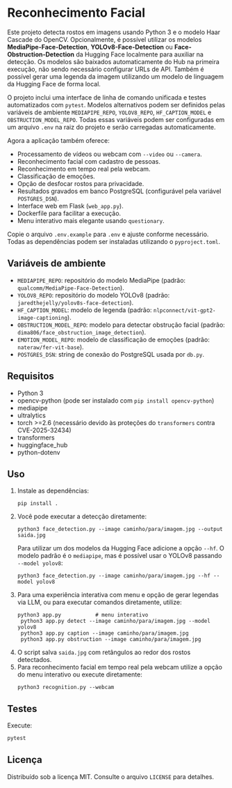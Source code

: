 # Reconhecimento Facial

Este projeto detecta rostos em imagens usando Python 3 e o modelo Haar Cascade do OpenCV.
Opcionalmente, é possível utilizar os modelos **MediaPipe-Face-Detection**, **YOLOv8-Face-Detection** ou **Face-Obstruction-Detection** da Hugging Face localmente para auxiliar na detecção.
Os modelos são baixados automaticamente do Hub na primeira execução, não sendo necessário configurar URLs de API.
Também é possível gerar uma legenda da imagem utilizando um modelo de linguagem da Hugging Face de forma local.

O projeto inclui uma interface de linha de comando unificada e testes automatizados com `pytest`. Modelos alternativos podem ser definidos pelas variáveis de ambiente `MEDIAPIPE_REPO`, `YOLOV8_REPO`, `HF_CAPTION_MODEL` e `OBSTRUCTION_MODEL_REPO`.
Todas essas variáveis podem ser configuradas em um arquivo `.env` na raiz do projeto e serão carregadas automaticamente.

Agora a aplicação também oferece:

- Processamento de vídeos ou webcam com `--video` ou `--camera`.
- Reconhecimento facial com cadastro de pessoas.
- Reconhecimento em tempo real pela webcam.
- Classificação de emoções.
- Opção de desfocar rostos para privacidade.
- Resultados gravados em banco PostgreSQL (configurável pela variável `POSTGRES_DSN`).
- Interface web em Flask (`web_app.py`).
- Dockerfile para facilitar a execução.
- Menu interativo mais elegante usando `questionary`.

Copie o arquivo `.env.example` para `.env` e ajuste conforme necessário. Todas as dependências podem ser instaladas utilizando o `pyproject.toml`.

## Variáveis de ambiente

- `MEDIAPIPE_REPO`: repositório do modelo MediaPipe (padrão: `qualcomm/MediaPipe-Face-Detection`).
- `YOLOV8_REPO`: repositório do modelo YOLOv8 (padrão: `jaredthejelly/yolov8s-face-detection`).
- `HF_CAPTION_MODEL`: modelo de legenda (padrão: `nlpconnect/vit-gpt2-image-captioning`).
- `OBSTRUCTION_MODEL_REPO`: modelo para detectar obstrução facial
  (padrão: `dima806/face_obstruction_image_detection`).
- `EMOTION_MODEL_REPO`: modelo de classificação de emoções (padrão: `nateraw/fer-vit-base`).
- `POSTGRES_DSN`: string de conexão do PostgreSQL usada por `db.py`.

## Requisitos

- Python 3
- opencv-python (pode ser instalado com `pip install opencv-python`)
- mediapipe
- ultralytics
- torch >=2.6 (necessário devido às proteções do `transformers` contra CVE-2025-32434)
- transformers
- huggingface_hub
- python-dotenv

## Uso

1. Instale as dependências:
   ```
   pip install .
   ```
2. Você pode executar a detecção diretamente:
   ```
   python3 face_detection.py --image caminho/para/imagem.jpg --output saida.jpg
   ```
   Para utilizar um dos modelos da Hugging Face adicione a opção `--hf`. O
   modelo padrão é o `mediapipe`, mas é possível usar o YOLOv8 passando
   `--model yolov8`:
   ```
   python3 face_detection.py --image caminho/para/imagem.jpg --hf --model yolov8
   ```
3. Para uma experiência interativa com menu e opção de gerar legendas via LLM,
   ou para executar comandos diretamente, utilize:
   ```
   python3 app.py           # menu interativo
    python3 app.py detect --image caminho/para/imagem.jpg --model yolov8
    python3 app.py caption --image caminho/para/imagem.jpg
    python3 app.py obstruction --image caminho/para/imagem.jpg
   ```
4. O script salva `saida.jpg` com retângulos ao redor dos rostos detectados.
5. Para reconhecimento facial em tempo real pela webcam utilize a opção do menu
   interativo ou execute diretamente:
   ```
   python3 recognition.py --webcam
   ```

## Testes

Execute:
```bash
pytest
```

## Licença

Distribuído sob a licença MIT. Consulte o arquivo `LICENSE` para detalhes.
